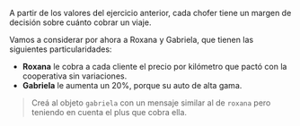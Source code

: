 A partir de los valores del ejercicio anterior, cada chofer tiene un margen de decisión sobre cuánto cobrar un viaje. 

Vamos a considerar por ahora a Roxana y Gabriela, que tienen las siguientes particularidades:

- **Roxana** le cobra a cada cliente el precio por kilómetro que pactó con la cooperativa sin variaciones.
- **Gabriela** le aumenta un 20%, porque su auto de alta gama.

> Creá al objeto `gabriela` con un mensaje similar al de `roxana` pero teniendo en cuenta el plus que cobra ella.